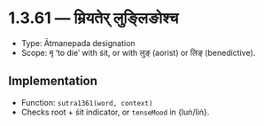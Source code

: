 # 1.3.61 — म्रियतेर् लुङ्लिङोश्च

- Type: Ātmanepada designation
- Scope: मृ ‘to die’ with śit, or with लुङ् (aorist) or लिङ् (benedictive).

## Implementation
- Function: `sutra1361(word, context)`
- Checks root + śit indicator, or `tenseMood` in {luṅ/liṅ}.
